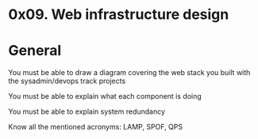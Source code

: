 # 0x09. Web infrastructure design

# General

You must be able to draw a diagram covering the web stack you built with the sysadmin/devops track projects

You must be able to explain what each component is doing

You must be able to explain system redundancy

Know all the mentioned acronyms: LAMP, SPOF, QPS
